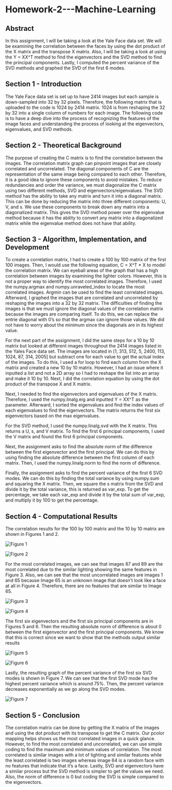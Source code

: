 # Homework-2---Machine-Learning

## Abstract

In this assignment, I will be taking a look at the Yale Face data set. We will be examining the correlation between the faces by using the dot product of the X matrix and the transpose X matrix. Also, I will be taking a look at using the Y = XX^T method to find the eigenvectors and the SVD method to find the principal components. Lastly, I computed the percent variance of the SVD methods and graphed the SVD of the first 6 modes. 

## Section 1 - Introduction

The Yale Face data set is set up to have 2414 images but each sample is down-sampled into 32 by 32 pixels. Therefore, the following matrix that is uploaded to the code is 1024 by 2414 matrix. 1024 is from reshaping the 32 by 32 into a single column of numbers for each image. The following code is to have a deep dive into the process of recognizing the features of the image faces and understanding the process of looking at the eigenvectors, eigenvalues, and SVD methods.  

## Section 2 - Theoretical Background

The purpose of creating the C matrix is to find the correlation between the images. The correlation matrix graph can pinpoint images that are closely correlated and uncorrelated. The diagonal components of C are the representation of the same image being compared to each other. Therefore, it is a good idea to ignore these components to avoid mistakes. To reduce redundancies and order the variance, we must diagonalize the C matrix using two different methods, SVD and eigenvectors/eigenvalues. The SVD method has the ability to take any matrix and turn it into a diagonal matrix. This can be done by reducing the matrix into three different components: U, V, and s. We use these components to break down any matrix into a diagonalized matrix. This gives the SVD method power over the eigenvalue method because it has the ability to convert any matrix into a diagonalized matrix while the eigenvalue method does not have that ability. 

## Section 3 - Algorithm, Implementation, and Development

To create a correlation matrix, I had to create a 100 by 100 matrix of the first 100 images. Then, I would use the following equation, C = X^T * X to model the correlation matrix. We can eyeball areas of the graph that has a high correlation between images by examining the lighter colors. However, this is not a proper way to identify the most correlated images. Therefore, I used the numpy.argmax and numpy.unraveled_index to locate the most correlated images. Argmin can be used to find the least correlated images. Afterward, I graphed the images that are correlated and uncorrelated by reshaping the images into a 32 by 32 matrix. The difficulties of finding the images is that we must ignore the diagonal values of the correlation matrix because the images are comparing itself. To do this, we can replace the entrie diagonal with 0’s so that the argmax can ignore those values. We did not have to worry about the minimum since the diagonals are in its highest value.

For the next part of the assignment, I did the same steps for a 10 by 10 matrix but looked at different images throughout the 2414 images listed in the Yales Face data set. The images are located in [1, 313, 512, 5, 2400, 113, 1024, 87, 314, 2005] but subtract one for each value to get the actual index of the images. To do this, I used a for loop to find each column from the X matrix and created a new 10 by 10 matrix. However, I had an issue where it inputted a list and not a 2D array so I had to reshape the list into an array and make it 10 by 10.  Next, I did the correlation equation by using the dot product of the transpose X and X matrix. 

Next, I needed to find the eigenvectors and eigenvalues of the X matrix. Therefore, I used the numpy.linalg.eig and inputted Y = XX^T as the parameter. Afterward, I sorted the eigenvalues and find the index values of each eigenvalues to find the eigenvectors. The matrix returns the first six eigenvectors based on the max eigenvalues. 

For the SVD method, I used the numpy.linalg.svd with the X matrix. This returns a U, s, and V matrix. To find the first 6 principal components, I used the V matrix and found the first 6 principal components.

Next, the assignment asks to find the absolute norm of the difference between the first eigenvector and the first principal. We can do this by using finding the absolute difference between the first column of each matrix. Then, I used the numpy.linalg.norm to find the norm of difference.

Finally, the assignment asks to find the percent variance of the first 6 SVD modes. We can do this by finding the total variance by using numpy.sum and squaring the X matrix. Then, we square the s matrix from the SVD and divide it by the total variance, this is returned as var_exp. To get the percentage, we take each var_exp and divide it by the total sum of var_exp, and multiply it by 100 to get the percentage. 

## Section 4 - Computational Results

The correlation results for the 100 by 100 matrix and the 10 by 10 matrix are shown in Figures 1 and 2. 

![Figure 1](https://github.com/SamQLuong/Yale-Face-Correlation-with-SVD-and-Eigenvalues-Eigenvectors/blob/main/100%20by%20100%20Correlation.png)

![Figure 2](https://github.com/SamQLuong/Yale-Face-Correlation-with-SVD-and-Eigenvalues-Eigenvectors/blob/main/10%20by%2010%20Correlation.png)

For the most correlated images, we can see that images 87 and 89 are the most correlated due to the similar lighting showing the same features in Figure 3. Also, we can see that the most uncorrelated images are images 1 and 65 because Image 65 is an unknown image that doesn’t look like a face at all in Figure 4. Therefore, there are no features that are similar to Image 65.

![Figure 3](https://github.com/SamQLuong/Yale-Face-Correlation-with-SVD-and-Eigenvalues-Eigenvectors/blob/main/Most%20Correlated.png)

![Figure 4](https://github.com/SamQLuong/Yale-Face-Correlation-with-SVD-and-Eigenvalues-Eigenvectors/blob/main/Least%20Correlated.png)

The first six eigenvectors and the first six principal components are in Figures 5 and 6. Then the resulting absolute norm of difference is about 0 between the first eigenvector and the first principal components. We know that this is correct since we want to show that the methods output similar results

![Figure 5](https://github.com/SamQLuong/Yale-Face-Correlation-with-SVD-and-Eigenvalues-Eigenvectors/blob/main/Eigenvalues.png)

![Figure 6](https://github.com/SamQLuong/Yale-Face-Correlation-with-SVD-and-Eigenvalues-Eigenvectors/blob/main/SVD%20prinipal.png)

Lastly, the resulting graph of the percent variance of the first six SVD modes is shown in Figure 7. We can see that the first SVD mode has the highest percent variance which is around 75%. Then, the percent variance decreases exponentially as we go along the SVD modes.

![Figure 7](https://github.com/SamQLuong/Yale-Face-Correlation-with-SVD-and-Eigenvalues-Eigenvectors/blob/main/Percent%20Variance.png)

## Section 5 - Conclusion

The correlation matrix can be done by getting the X matrix of the images and using the dot product with its transpose to get the C matrix. Our pcolor mapping helps shows us the most correlated images in a quick glance. However, to find the most correlated and uncorrelated, we can use simple coding to find the maximum and minimum values of correlation. The most correlated is similar images with a lot of lighting and similar features while the least correlated is two images whereas image 64 is a random face with no features that indicate that it’s a face. Lastly, SVD and eigenvectors have a similar process but the SVD method is simpler to get the values we need. Also, the norm of difference is 0 but coding the SVD is simple compared to the eigenvectors.
